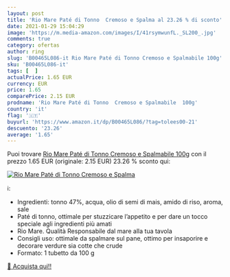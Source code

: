 ```yaml
---
layout: post
title: 'Rio Mare Paté di Tonno  Cremoso e Spalma al 23.26 % di sconto'
date: 2021-01-29 15:04:29
image: 'https://m.media-amazon.com/images/I/41rsymwunfL._SL200_.jpg'
comments: true
category: ofertas
author: ring
slug: 'B00465L086-it Rio Mare Paté di Tonno Cremoso e Spalmabile 100g'
sku: 'B00465L086-it'
tags: [  ]
actualPrice: 1.65 EUR
currency: EUR
price: 1.65
comparePrice: 2.15 EUR
prodname: 'Rio Mare Paté di Tonno  Cremoso e Spalmabile  100g'
country: 'it'
flag: '🇮🇹'
buyurl: 'https://www.amazon.it/dp/B00465L086/?tag=tolees00-21'
descuento: '23.26'
average: '1.65'
---
```


Puoi trovare [Rio Mare Paté di Tonno  Cremoso e Spalmabile  100g](https://www.amazon.it/dp/B00465L086/?tag=tolees00-21) con il prezzo 1.65 EUR (originale: 2.15 EUR) 23.26 % sconto qui:

[![Rio Mare Paté di Tonno  Cremoso e Spalma](https://m.media-amazon.com/images/I/41rsymwunfL._SL200_.jpg)](https://www.amazon.it/dp/B00465L086/?tag=tolees00-21)

ℹ️:

- Ingredienti: tonno 47%, acqua, olio di semi di mais, amido di riso, aroma, sale
- Paté di tonno, ottimale per stuzzicare l’appetito e per dare un tocco speciale agli ingredienti più amati
- Rio Mare. Qualità Responsabile dal mare alla tua tavola
- Consigli uso: ottimale da spalmare sul pane, ottimo per insaporire e decorare verdure sia cotte che crude
- Formato: 1 tubetto da 100 g

[🛒 Acquista qui!!](https://www.amazon.it/dp/B00465L086/?tag=tolees00-21)

